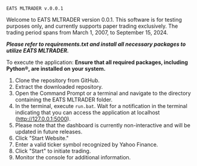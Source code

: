 # 
    EATS MLTRADER v.0.0.1

Welcome to EATS MLTRADER version 0.0.1. This software is for testing purposes only, and currently supports paper trading exclusively. The trading period spans from March 1, 2007, to September 15, 2024.

***Please refer to requirements.txt and install all necessary packages to utilize EATS MLTRADER.***

To execute the application:
**Ensure that all required packages, including Python®, are installed on your system.**
1. Clone the repository from GitHub.
2. Extract the downloaded repository.
3. Open the Command Prompt or a terminal and navigate to the directory containing the EATS MLTRADER folder.
4. In the terminal, execute `run.bat`. Wait for a notification in the terminal indicating that you can access the application at localhost (http://127.0.0.1:5000).
5. Please note that the dashboard is currently non-interactive and will be updated in future releases.
6. Click "Start Website."
7. Enter a valid ticker symbol recognized by Yahoo Finance.
8. Click "Start" to initiate trading.
9. Monitor the console for additional information.